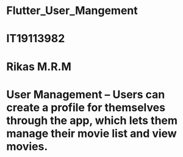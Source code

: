 # Flutter_User_Mangement

# IT19113982
# Rikas M.R.M

# User Management – Users can create a profile for themselves through the app, which lets them manage their movie list and view movies. 
